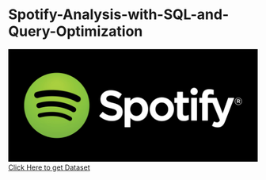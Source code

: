 # Spotify-Analysis-with-SQL-and-Query-Optimization


![Spotify Logo](Spotify_logo.jpg)
[Click Here to get Dataset](https://www.kaggle.com/datasets/sanjanchaudhari/spotify-dataset)
